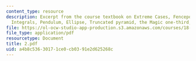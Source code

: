 ```yaml
---
content_type: resource
description: Excerpt from the course textbook on Extreme Cases, Fencepost errors,
  Integrals, Pendulum, Ellipse, Truncated pyramid, the Magic one-third, and Drag.
file: https://ol-ocw-studio-app-production.s3.amazonaws.com/courses/18-098-street-fighting-mathematics-january-iap-2008/a4b8c53630171ce0cb0391e2d625268c_2.pdf
file_type: application/pdf
resourcetype: Document
title: 2.pdf
uid: a4b8c536-3017-1ce0-cb03-91e2d625268c
---
```

